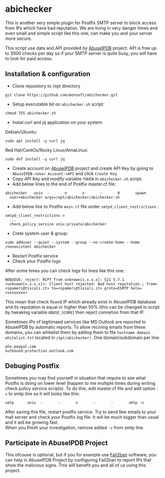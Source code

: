 # abichecker

This is another very simple plugin for Postfix SMTP server to block access from IPs which have bad reputation. We are living in very danger times and even small and simple script like this one, can make you and your server more secure.

This script use data and API provided by <a href="https://www.abuseipdb.com" target="_blank">AbuseIPDB</a> project. API is free up to 3000 checks per day so if your SMTP server is quite busy, you will have to look for paid access.

## Installation & configuration ##

* Clone repository to /opt directory
```
git clone https://github.com/monsoft/abichecker.git
```
* Setup executable bit on `abichecker.sh` script:
```
chmod 755 abichecker.sh
```
* Instal curl and jq application on your system

Debian/Ubuntu:
```
sudo apt install -y curl jq
```
Red Hat/CentOs/Rocky Linux/AlmaLinux:
```
sudo dnf install -y curl jq
```
* Create account on <a href="https://www.abuseipdb.com" target="_blank">AbuseIPDB</a> project and create API Key by going to `AbuseIPDB->User Account->API` and click `Create Key`.
* Copy API Key and modify variable `TOKEN` in `abichecker.sh` script.
* Add below lines to the end of Postfix master.cf file:
```
abichecker   unix  -       n       n       -       0       spawn
  user=abichecker argv=/opt/abichecker/abichecker.sh
```
* Add below line to Postfix `main.cf` file under `smtpd_client_restrictions` :
```
smtpd_client_restrictions = 
  ...
  check_policy_service unix:private/abichecker
```
* Crete system user & group:
```
sudo adduser --quiet --system --group --no-create-home --home /nonexistent abichecker
```
* Restart Postfix service
* Check your Postfix logs

After some times you can check logs for lines like this one:
```
NOQUEUE: reject: RCPT from unknown[x.x.x.x]: 521 5.7.1 <unknown[x.x.x.x]>: Client host rejected: Bad host reputation.; from=<spameri@tiscali.it> to=<spameri@tiscali.it> proto=ESMTP helo=<xxxxxxxx>
```
This mean that check found IP which already exist in AbuseIPDB database and its reputation is equal or higher than 50% (this can be changed in script by tweaking variable `ABUSE_SCORE`) then reject connetion from that IP. 

Sometimes IPs of legitimaed services like MS Outlook are reported to AbuseIPDB by automatic reports. To allow reciving emails from these domains, you can whitelist them by adding them to file `hostname domain whitelist.txt` located in `/opt/abichecker/`. One domain/subdomain per line:
```
phx.paypal.com
outbound.protection.outlook.com
```

## Debuging Postfix ##

Sometimes you may find yourself in situation that require to see what Postfix is doing on lower level (happen to me multiple times during writing check policy service scripts). To do this, edit master.cf file and add option `-v` to smtp line so it will looks like this:
```
smtp      unix  -       -       n       -       -       smtp -v
```
After saving this file, restart postfix service. Try to send few emails to your mail server and check your Postfix log file. It will be much bigger than usual and it will be growing fast.<br>
When you finish your investigation, remove added `-v` from smtp line.

## Participate in AbuseIPDB Project ##
This ofcouse is optional, but if you for example use <a href="https://www.fail2ban.org" target="_blank">Fail2ban</a> software, you can help in AbuseIPDB Project by configuring Fail2ban to report IPs that show the malicious signs. This will benefit you and all of us using this project.
